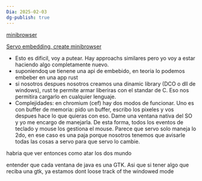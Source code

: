 ```yaml
---
Dia: 2025-02-03
dg-publish: true
---
```


[minibrowser](https://github.com/servo/servo/issues/30049)

[Servo embedding, create minibrowser](https://github.com/servo/servo/issues/29930)


- Esto es dificil, voy a putear. Hay approachs similares pero yo voy a estar haciendo algo completamente nuevo.
- suponiendoq ue tienene una api de embebido, en teoria lo podemos embeber en una app rust
- si nosotros despues nosotros creamos una dinamic library (DCO o dll de windows), rust te permite armar liberiras con el standar de C. Eso nos permitira cargarlo en cualquier lenguaje. 
- Complejidades: en chromium (cef) hay dos modos de funcionar. Uno es con buffer de memoria: pido un buffer, escribo los pixeles y vos despues hace lo que quieras con eso. Dame una ventana nativa del SO y yo me encargo de manejarla. De esta forma, todos los eventos de teclado y mouse los gestiona el mouse.
Parece que servo solo maneja lo 2do, en ese caso es una paja porque nosotros tenemos que avisarle todas las cosas a servo para que servo lo cambie. 

habria que ver entonces como atar los dos mundo

entender que cada ventana de java es una GTK. Asi que si tener algo que reciba una gtk, ya estamos
dont loose track of the windowed mode